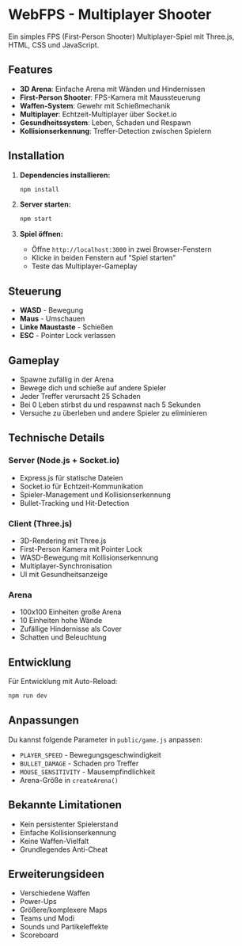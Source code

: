# WebFPS - Multiplayer Shooter

Ein simples FPS (First-Person Shooter) Multiplayer-Spiel mit Three.js, HTML, CSS und JavaScript.

## Features

- **3D Arena**: Einfache Arena mit Wänden und Hindernissen
- **First-Person Shooter**: FPS-Kamera mit Maussteuerung
- **Waffen-System**: Gewehr mit Schießmechanik
- **Multiplayer**: Echtzeit-Multiplayer über Socket.io
- **Gesundheitssystem**: Leben, Schaden und Respawn
- **Kollisionserkennung**: Treffer-Detection zwischen Spielern

## Installation

1. **Dependencies installieren:**
   ```bash
   npm install
   ```

2. **Server starten:**
   ```bash
   npm start
   ```

3. **Spiel öffnen:**
   - Öffne `http://localhost:3000` in zwei Browser-Fenstern
   - Klicke in beiden Fenstern auf "Spiel starten"
   - Teste das Multiplayer-Gameplay

## Steuerung

- **WASD** - Bewegung
- **Maus** - Umschauen
- **Linke Maustaste** - Schießen
- **ESC** - Pointer Lock verlassen

## Gameplay

- Spawne zufällig in der Arena
- Bewege dich und schieße auf andere Spieler
- Jeder Treffer verursacht 25 Schaden
- Bei 0 Leben stirbst du und respawnst nach 5 Sekunden
- Versuche zu überleben und andere Spieler zu eliminieren

## Technische Details

### Server (Node.js + Socket.io)
- Express.js für statische Dateien
- Socket.io für Echtzeit-Kommunikation
- Spieler-Management und Kollisionserkennung
- Bullet-Tracking und Hit-Detection

### Client (Three.js)
- 3D-Rendering mit Three.js
- First-Person Kamera mit Pointer Lock
- WASD-Bewegung mit Kollisionserkennung
- Multiplayer-Synchronisation
- UI mit Gesundheitsanzeige

### Arena
- 100x100 Einheiten große Arena
- 10 Einheiten hohe Wände
- Zufällige Hindernisse als Cover
- Schatten und Beleuchtung

## Entwicklung

Für Entwicklung mit Auto-Reload:
```bash
npm run dev
```

## Anpassungen

Du kannst folgende Parameter in `public/game.js` anpassen:
- `PLAYER_SPEED` - Bewegungsgeschwindigkeit
- `BULLET_DAMAGE` - Schaden pro Treffer
- `MOUSE_SENSITIVITY` - Mausempfindlichkeit
- Arena-Größe in `createArena()`

## Bekannte Limitationen

- Kein persistenter Spielerstand
- Einfache Kollisionserkennung
- Keine Waffen-Vielfalt
- Grundlegendes Anti-Cheat

## Erweiterungsideen

- Verschiedene Waffen
- Power-Ups
- Größere/komplexere Maps
- Teams und Modi
- Sounds und Partikeleffekte
- Scoreboard 